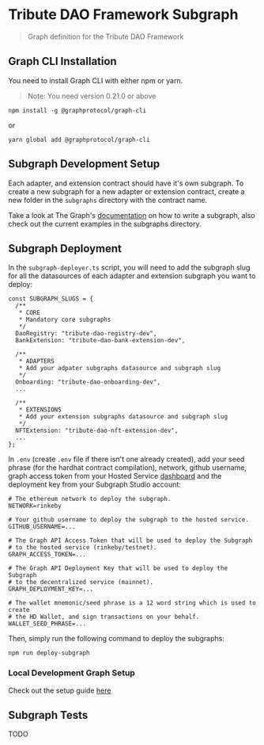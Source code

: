 # Tribute DAO Framework Subgraph

> Graph definition for the Tribute DAO Framework

## Graph CLI Installation

You need to install Graph CLI with either npm or yarn.

> Note: You need version 0.21.0 or above

```
npm install -g @graphprotocol/graph-cli
```

or

```
yarn global add @graphprotocol/graph-cli
```

## Subgraph Development Setup

Each adapter, and extension contract should have it's own subgraph. To create a new subgraph for a new adapter or extension contract, create a new folder in the `subgraphs` directory with the contract name.

Take a look at The Graph's [documentation](https://thegraph.com/docs/developer/create-subgraph-hosted) on how to write a subgraph, also check out the current examples in the subgraphs directory.

## Subgraph Deployment

In the `subgraph-deployer.ts` script, you will need to add the subgraph slug for all the datasources of each adapter and extension subgraph you want to deploy:

```
const SUBGRAPH_SLUGS = {
  /**
   * CORE
   * Mandatory core subgraphs
   */
  DaoRegistry: "tribute-dao-registry-dev",
  BankExtension: "tribute-dao-bank-extension-dev",

  /**
   * ADAPTERS
   * Add your adpater subgraphs datasource and subgraph slug
   */
  Onboarding: "tribute-dao-onboarding-dev",
  ...

  /**
   * EXTENSIONS
   * Add your extension subgraphs datasource and subgraph slug
   */
  NFTExtension: "tribute-dao-nft-extension-dev",
  ...
};
```

In `.env` (create `.env` file if there isn't one already created), add your seed phrase (for the hardhat contract compilation), network, github username, graph access token from your Hosted Service [dashboard](https://thegraph.com/hosted-service/dashboard) and the deployment key from your Subgraph Studio account:

```
# The ethereum network to deploy the subgraph.
NETWORK=rinkeby

# Your github username to deploy the subgraph to the hosted service.
GITHUB_USERNAME=...

# The Graph API Access Token that will be used to deploy the Subgraph
# to the hosted service (rinkeby/testnet).
GRAPH_ACCESS_TOKEN=...

# The Graph API Deployment Key that will be used to deploy the Subgraph
# to the decentralized service (mainnet).
GRAPH_DEPLOYMENT_KEY=...

# The wallet mnemonic/seed phrase is a 12 word string which is used to create
# the HD Wallet, and sign transactions on your behalf.
WALLET_SEED_PHRASE=...
```

Then, simply run the following command to deploy the subgraphs:

```
npm run deploy-subgraph
```

### Local Development Graph Setup

Check out the setup guide [here](https://github.com/openlawteam/tribute-subgraph/blob/main/docker/README.md)

## Subgraph Tests

TODO
